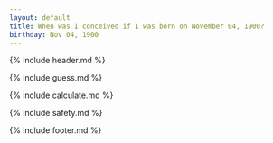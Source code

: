 ```yaml
---
layout: default
title: When was I conceived if I was born on November 04, 1900?
birthday: Nov 04, 1900
---
```


{% include header.md %}

{% include guess.md %}

{% include calculate.md %}

{% include safety.md %}

{% include footer.md %}



